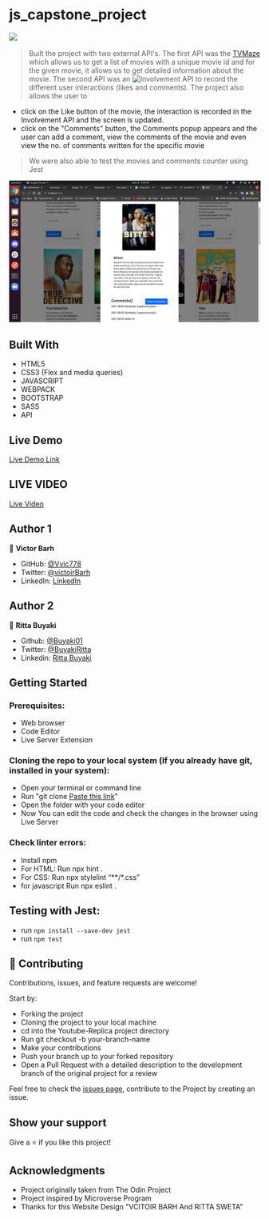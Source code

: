 # js_capstone_project

![](https://img.shields.io/badge/Microverse-blueviolet)

> Built the project with two external API's. The first API was the [TVMaze](https://www.tvmaze.com/api) which allows us to get a list of movies with a unique movie id and for the given movie, it allows us to get detailed information about the movie. The second API was an ![Involvement API](https://www.notion.so/Involvement-API-869e60b5ad104603aa6db59e08150270) to record the different user interactions (likes and comments).
> The project also allows the user to
- click on the Like button of the movie, the interaction is recorded in the Involvement API and the screen is updated.
- click on the "Comments" button, the Comments popup appears and the user can add a comment, view the comments of the movie and even view the no. of comments written for the specific movie
> We were also able to test the movies and comments counter using Jest
 
![](https://github.com/Buyaki01/js_capstone_project/blob/develop/img/screen2.png)

## Built With

- HTML5
- CSS3 (Flex and media queries)
- JAVASCRIPT
- WEBPACK
- BOOTSTRAP
- SASS
- API

## Live Demo

[Live Demo Link](https://blissful-liskov-24fdaf.netlify.app)

## LIVE VIDEO 

[Live Video](https://drive.google.com/file/d/1ekppR2a4I8ayEXUchghFpJ140p_QP0nm/view)


## Author 1

👤 **Victor Barh**

- GitHub: [@Vvic778](https://github.com/vic778)
- Twitter: [@victoirBarh](https://twitter.com/)
- LinkedIn: [LinkedIn](https://linkedin.com/in/victoir-barh)

## Author 2

👤 **Ritta Buyaki**
- Github: [@Buyaki01](https://github.com/Buyaki01)
- Twitter: [ @BuyakiRitta](https://twitter.com/BuyakiRitta)
- Linkedin: [Ritta Buyaki](https://www.linkedin.com/in/ritta-buyaki-b12904128/)

## Getting Started

### Prerequisites:

- Web browser
- Code Editor
- Live Server Extension

### Cloning the repo to your local system (If you already have git, installed in your system):

- Open your terminal or command line
- Run "git clone [Paste this link](https://github.com/Buyaki01/js_capstone_project)"
- Open the folder with your code editor
- Now You can edit the code and check the changes in the browser using Live Server

### Check linter errors:

- Install npm
- For HTML: Run npx hint .
- For CSS: Run npx stylelint “**/*.css”
- for javascript Run npx eslint .

## Testing with Jest:
- run `npm install --save-dev jest`
- run `npm test`

## 🤝 Contributing

Contributions, issues, and feature requests are welcome!

Start by:

- Forking the project
- Cloning the project to your local machine
- cd into the Youtube-Replica project directory
- Run git checkout -b your-branch-name
- Make your contributions
- Push your branch up to your forked repository
- Open a Pull Request with a detailed description to the development branch of the original project for a review

Feel free to check the [issues page](https://github.com/Buyaki01/js_capstone_project/issues), contribute to the Project by creating an issue.


## Show your support

Give a ⭐️ if you like this project!

## Acknowledgments
- Project originally taken from The Odin Project
- Project inspired by Microverse Program
- Thanks for this Website Design "VCITOIR BARH And RITTA SWETA"
